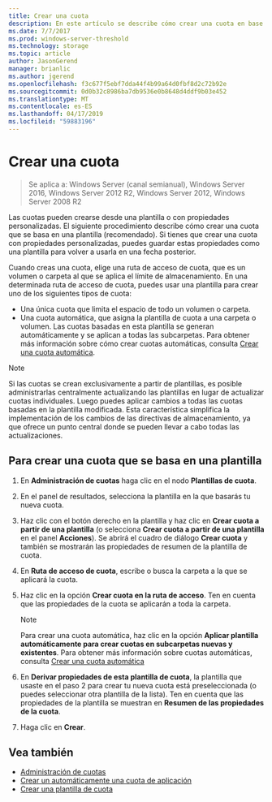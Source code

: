 ```yaml
---
title: Crear una cuota
description: En este artículo se describe cómo crear una cuota en base a una plantilla
ms.date: 7/7/2017
ms.prod: windows-server-threshold
ms.technology: storage
ms.topic: article
author: JasonGerend
manager: brianlic
ms.author: jgerend
ms.openlocfilehash: f3c677f5ebf7dda44f4b99a64d0fbf8d2c72b92e
ms.sourcegitcommit: 0d0b32c8986ba7db9536e0b8648d4ddf9b03e452
ms.translationtype: MT
ms.contentlocale: es-ES
ms.lasthandoff: 04/17/2019
ms.locfileid: "59883196"
---
```

# <a name="create-a-quota"></a>Crear una cuota

> Se aplica a: Windows Server (canal semianual), Windows Server 2016, Windows Server 2012 R2, Windows Server 2012, Windows Server 2008 R2

Las cuotas pueden crearse desde una plantilla o con propiedades personalizadas. El siguiente procedimiento describe cómo crear una cuota que se basa en una plantilla (recomendado). Si tienes que crear una cuota con propiedades personalizadas, puedes guardar estas propiedades como una plantilla para volver a usarla en una fecha posterior.

Cuando creas una cuota, elige una ruta de acceso de cuota, que es un volumen o carpeta al que se aplica el límite de almacenamiento. En una determinada ruta de acceso de cuota, puedes usar una plantilla para crear uno de los siguientes tipos de cuota:

-   Una única cuota que limita el espacio de todo un volumen o carpeta.
-   Una cuota automática, que asigna la plantilla de cuota a una carpeta o volumen. Las cuotas basadas en esta plantilla se generan automáticamente y se aplican a todas las subcarpetas. Para obtener más información sobre cómo crear cuotas automáticas, consulta [Crear una cuota automática](create-auto-apply-quota.md).


> [!Note]
> Si las cuotas se crean exclusivamente a partir de plantillas, es posible administrarlas centralmente actualizando las plantillas en lugar de actualizar cuotas individuales. Luego puedes aplicar cambios a todas las cuotas basadas en la plantilla modificada. Esta característica simplifica la implementación de los cambios de las directivas de almacenamiento, ya que ofrece un punto central donde se pueden llevar a cabo todas las actualizaciones.

## <a name="to-create-a-quota-that-is-based-on-a-template"></a>Para crear una cuota que se basa en una plantilla

1.  En **Administración de cuotas** haga clic en el nodo **Plantillas de cuota**.

2.  En el panel de resultados, selecciona la plantilla en la que basarás tu nueva cuota.

3.  Haz clic con el botón derecho en la plantilla y haz clic en **Crear cuota a partir de una plantilla** (o selecciona **Crear cuota a partir de una plantilla** en el panel **Acciones**). Se abrirá el cuadro de diálogo **Crear cuota** y también se mostrarán las propiedades de resumen de la plantilla de cuota.

4.  En **Ruta de acceso de cuota**, escribe o busca la carpeta a la que se aplicará la cuota.

5.  Haz clic en la opción **Crear cuota en la ruta de acceso**. Ten en cuenta que las propiedades de la cuota se aplicarán a toda la carpeta.

     > [!Note]
     > Para crear una cuota automática, haz clic en la opción **Aplicar plantilla automáticamente para crear cuotas en subcarpetas nuevas y existentes**. Para obtener más información sobre cuotas automáticas, consulta [Crear una cuota automática](create-auto-apply-quota.md)

6.  En **Derivar propiedades de esta plantilla de cuota**, la plantilla que usaste en el paso 2 para crear tu nueva cuota está preseleccionada (o puedes seleccionar otra plantilla de la lista). Ten en cuenta que las propiedades de la plantilla se muestran en **Resumen de las propiedades de la cuota**.

7.  Haga clic en **Crear**.

## <a name="see-also"></a>Vea también

-   [Administración de cuotas](quota-management.md)
-   [Crear un automáticamente una cuota de aplicación](create-auto-apply-quota.md)
-   [Crear una plantilla de cuota](create-quota-template.md)


